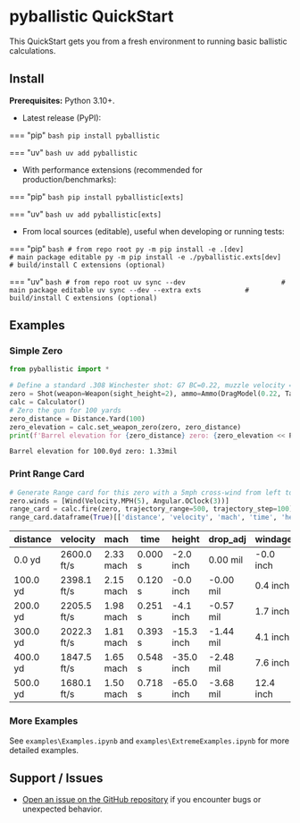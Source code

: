 # pyballistic QuickStart

This QuickStart gets you from a fresh environment to running basic ballistic calculations.

## Install

**Prerequisites:** Python 3.10+.

- Latest release (PyPI):

=== "pip"
    ```bash
    pip install pyballistic
    ```
    
=== "uv"
    ```bash
    uv add pyballistic
    ```

- With performance extensions (recommended for production/benchmarks):

=== "pip"
    ```bash
    pip install pyballistic[exts]
    ```
    
=== "uv"
    ```bash
    uv add pyballistic[exts]
    ```

- From local sources (editable), useful when developing or running tests:

=== "pip"
    ```bash
    # from repo root
    py -m pip install -e .[dev]                        # main package editable
    py -m pip install -e ./pyballistic.exts[dev]  # build/install C extensions (optional)
    ```

=== "uv"
    ```bash
    # from repo root
    uv sync --dev                        # main package editable
    uv sync --dev --extra exts           # build/install C extensions (optional)
    ```

## Examples

### Simple Zero

```python
from pyballistic import *

# Define a standard .308 Winchester shot: G7 BC=0.22, muzzle velocity = 2600fps
zero = Shot(weapon=Weapon(sight_height=2), ammo=Ammo(DragModel(0.22, TableG7), mv=Velocity.FPS(2600)))
calc = Calculator()
# Zero the gun for 100 yards
zero_distance = Distance.Yard(100)
zero_elevation = calc.set_weapon_zero(zero, zero_distance)
print(f'Barrel elevation for {zero_distance} zero: {zero_elevation << PreferredUnits.adjustment}')
```

    Barrel elevation for 100.0yd zero: 1.33mil

### Print Range Card

```python
# Generate Range card for this zero with a 5mph cross-wind from left to right
zero.winds = [Wind(Velocity.MPH(5), Angular.OClock(3))]
range_card = calc.fire(zero, trajectory_range=500, trajectory_step=100)
range_card.dataframe(True)[['distance', 'velocity', 'mach', 'time', 'height', 'drop_adj', 'windage', 'windage_adj']]
```

| distance  | velocity    | mach      | time    | height      | drop_adj   | windage   | windage_adj |
|-----------|-------------|-----------|---------|-------------|------------|-----------|-------------|
| 0.0 yd    | 2600.0 ft/s | 2.33 mach | 0.000 s | -2.0 inch   | 0.00 mil   | -0.0 inch | 0.00 mil    |
| 100.0 yd  | 2398.1 ft/s | 2.15 mach | 0.120 s | -0.0 inch   | -0.00 mil  | 0.4 inch  | 0.12 mil    |
| 200.0 yd  | 2205.5 ft/s | 1.98 mach | 0.251 s | -4.1 inch   | -0.57 mil  | 1.7 inch  | 0.25 mil    |
| 300.0 yd  | 2022.3 ft/s | 1.81 mach | 0.393 s | -15.3 inch  | -1.44 mil  | 4.1 inch  | 0.39 mil    |
| 400.0 yd  | 1847.5 ft/s | 1.65 mach | 0.548 s | -35.0 inch  | -2.48 mil  | 7.6 inch  | 0.54 mil    |
| 500.0 yd  | 1680.1 ft/s | 1.50 mach | 0.718 s | -65.0 inch  | -3.68 mil  | 12.4 inch | 0.70 mil    |


### More Examples
See `examples\Examples.ipynb` and `examples\ExtremeExamples.ipynb` for more detailed examples.


## Support / Issues
- [Open an issue on the GitHub repository](https://github.com/dbookstaber/pyballistic/issues) if you encounter bugs or unexpected behavior.
